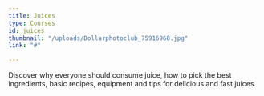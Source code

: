 ```yaml
---
title: Juices
type: Courses
id: juices
thumbnail: "/uploads/Dollarphotoclub_75916968.jpg"
link: "#"

---
```

Discover why everyone should consume juice, how to pick the best ingredients, basic recipes, equipment and tips for delicious and fast juices.
